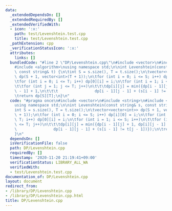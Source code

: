 ```yaml
---
data:
  _extendedDependsOn: []
  _extendedRequiredBy: []
  _extendedVerifiedWith:
  - icon: ':x:'
    path: test/Levenshtein.test.cpp
    title: test/Levenshtein.test.cpp
  _pathExtension: cpp
  _verificationStatusIcon: ':x:'
  attributes:
    links: []
  bundledCode: "#line 2 \"DP/Levenshtein.cpp\"\n#include <vector>\n#include <string>\n\
    #include <algorithm>\nusing namespace std;\n\nint Levenshtein(const string& s,\
    \ const string& t) {\n\tint S = s.size(), T = t.size();\n\tvector<vector<int>>\
    \ dp(S + 1, vector<int>(T + 1));\n\tfor (int i = 0; i <= S; i++) dp[i][0] = i;\n\
    \tfor (int i = 0; i <= T; i++) dp[0][i] = i;\n\tfor (int i = 1; i <= S; i++)\n\
    \t\tfor (int j = 1; j <= T; j++)\n\t\t\tdp[i][j] = min({dp[i - 1][j] + 1, dp[i][j\
    \ - 1] + 1,\n\t\t\t                dp[i - 1][j - 1] + (s[i - 1] != t[j - 1])});\n\
    \treturn dp[S][T];\n}\n"
  code: "#pragma once\n#include <vector>\n#include <string>\n#include <algorithm>\n\
    using namespace std;\n\nint Levenshtein(const string& s, const string& t) {\n\t\
    int S = s.size(), T = t.size();\n\tvector<vector<int>> dp(S + 1, vector<int>(T\
    \ + 1));\n\tfor (int i = 0; i <= S; i++) dp[i][0] = i;\n\tfor (int i = 0; i <=\
    \ T; i++) dp[0][i] = i;\n\tfor (int i = 1; i <= S; i++)\n\t\tfor (int j = 1; j\
    \ <= T; j++)\n\t\t\tdp[i][j] = min({dp[i - 1][j] + 1, dp[i][j - 1] + 1,\n\t\t\t\
    \                dp[i - 1][j - 1] + (s[i - 1] != t[j - 1])});\n\treturn dp[S][T];\n\
    }\n"
  dependsOn: []
  isVerificationFile: false
  path: DP/Levenshtein.cpp
  requiredBy: []
  timestamp: '2020-11-20 21:19:41+09:00'
  verificationStatus: LIBRARY_ALL_WA
  verifiedWith:
  - test/Levenshtein.test.cpp
documentation_of: DP/Levenshtein.cpp
layout: document
redirect_from:
- /library/DP/Levenshtein.cpp
- /library/DP/Levenshtein.cpp.html
title: DP/Levenshtein.cpp
---
```

